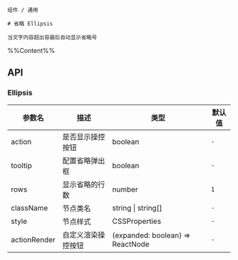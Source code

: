 `````
组件 / 通用

# 省略 Ellipsis

当文字内容超出容器后自动显示省略号
`````

%%Content%%

## API

### Ellipsis

|参数名|描述|类型|默认值|
|---|---|---|---|
|action|是否显示操控按钮|boolean |`-`|
|tooltip|配置省略弹出框|boolean |`-`|
|rows|显示省略的行数|number |`1`|
|className|节点类名|string \| string[] |`-`|
|style|节点样式|CSSProperties |`-`|
|actionRender|自定义渲染操控按钮|(expanded: boolean) => ReactNode |`-`|
